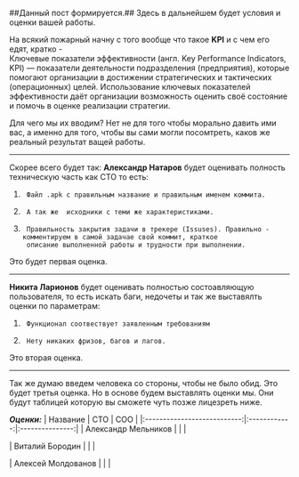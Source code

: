 ##Данный пост формируется.##
Здесь в дальнейшем будет условия и оценки вашей работы.

На всякий пожарный начну с того вообще что такое **KPI** и с чем его едят, кратко -  
Ключевые показатели эффективности (англ. Key Performance Indicators, KPI) — показатели деятельности
подразделения (предприятия), которые помогают организации в достижении стратегических и
тактических (операционных) целей. Использование ключевых показателей эффективности даёт организации возможность
оценить своё состояние и помочь в оценке реализации стратегии.

Для чего мы их вводим? Нет не для того чтобы морально давить ими вас, а именно для того, чтобы вы сами могли посомтреть,
каков же реальный результат ващей работы.

--------------------------------------------------------------------------------------------------------------------------

Скорее всего будет так:
**Александр Натаров** будет оценивать полность техническую часть как СТО то есть:

1)      Файл .аpk с правильным название и правильным именем коммита.

2)      А так же  исходники с теми же характеристиками.

3)      Правильность закрытия задачи в трекере (Issuses). Правильно - комментируем в самой задачае свой коммит, краткое
        описание выполненной работы и трудности при выполнении.

Это будет первая оценка.

--------------------------------------------------------------------------------------------------------------------------

**Никита Ларионов** будет оценивать полностью состоавляющую пользователя, то есть искать баги, недочеты и так же выставялть
оценки по параметрам:

1)      Функционал соотвествует заявленным требованиям

2)      Нету никаких фризов, багов и лагов.

Это вторая оценка.

--------------------------------------------------------------------------------------------------------------------------

Так же думаю введем человека со стороны, чтобы не было обид.
Это будет третья оценка.
Но в основе будем выставлять оценки мы.
Они будут таблицей которую вы сможете чуть позже лицезреть ниже.

***Оценки:***
|           Название          |      СТО     | СОО             | 
|:---------------------------:|:------------:|:---------------:|
|  Александр Мельников        |              |                 | 

|     Виталий Бородин         |              |                 |   

|    Алексей Молдованов       |              |                 | 

